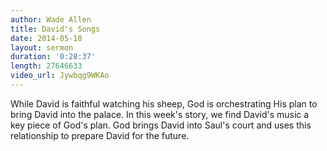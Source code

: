 ```yaml
---
author: Wade Allen
title: David's Songs
date: 2014-05-18
layout: sermon
duration: '0:28:37'
length: 27646633
video_url: Jywbqg9WKAo
---
```


While David is faithful watching his sheep, God is orchestrating His plan to bring David into the palace. In this week's story, we find David's music a key piece of God's plan. God brings David into Saul's court and uses this relationship to prepare David for the future.
